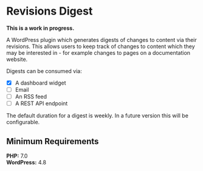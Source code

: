 # Revisions Digest

**This is a work in progress.**

A WordPress plugin which generates digests of changes to content via their revisions. This allows users to keep track of changes to content which they may be interested in - for example changes to pages on a documentation website.

Digests can be consumed via:

* [x] A dashboard widget
* [ ] Email
* [ ] An RSS feed
* [ ] A REST API endpoint

The default duration for a digest is weekly. In a future version this will be configurable.

## Minimum Requirements ##

**PHP:** 7.0  
**WordPress:** 4.8  
